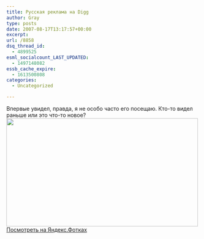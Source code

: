 ```yaml
---
title: Русская реклама на Digg
author: Gray
type: posts
date: 2007-08-17T13:17:57+00:00
excerpt:
url: /8858
dsq_thread_id:
  - 4899525
esml_socialcount_LAST_UPDATED:
  - 1497148082
essb_cache_expire:
  - 1613500808
categories:
  - Uncategorized

---
```








Впервые увидел, правда, я не особо часто его посещаю. Кто-то видел раньше или это что-то новое?  
[<img src="https://i2.wp.com/img-fotki.yandex.ru/get/3/gray7400.33/0_2833_201004fd_L.jpg?resize=500%2C283" width="500" height="283" title="" alt="" border="0" data-recalc-dims="1" />][1]  
[Посмотреть на Яндекс.Фотках][1]

 [1]: http://fotki.yandex.ru/users/gray7400/view/10291